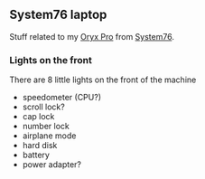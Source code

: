 ## System76 laptop

Stuff related to my [Oryx Pro](https://system76.com/laptops/oryx) from
[System76](https://system76.com).

### Lights on the front

There are 8 little lights on the front of the machine

- speedometer (CPU?)
- scroll lock?
- cap lock
- number lock
- airplane mode
- hard disk
- battery
- power adapter?
